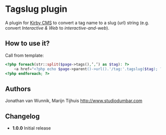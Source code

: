 # Tagslug plugin

A plugin for [Kirby CMS](http://getkirby.com) to convert a tag name to a slug (url) string (e.g. convert *Interactive & Web* to *interactive-and-web*).

## How to use it?

Call from template:

```php
<?php foreach(str::split($page->tags(),’,’) as $tag): ?>
	<a href="<?php echo $page->parent()->url().'/tag:'.tagslug($tag); ?>"><?php echo $tag; ?></a><?php if($i < (count($tags) -1)): echo ', '; endif; ?>
<?php endforeach; ?>
```

## Authors
Jonathan van Wunnik, Marijn Tijhuis
<http://www.studiodumbar.com>

## Changelog

* **1.0.0** Initial release
